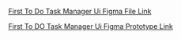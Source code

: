 [First To Do Task Manager Ui Figma File Link](https://www.figma.com/design/3DeGX0yTsXnXfxtNuvqkLm/First-To-Do-Mobile-Ui-Design?node-id=0-1&t=hjRQew2hWOyy0z7R-1)

[First To DO Task Manager Ui Figma Prototype Link](https://www.figma.com/proto/3DeGX0yTsXnXfxtNuvqkLm/First-To-Do-Mobile-Ui-Design?page-id=0%3A1&node-id=1-2&viewport=149%2C142%2C0.53&t=cvNoS2HevWpsCHhs-1&scaling=scale-down&content-scaling=fixed&starting-point-node-id=1%3A2)
